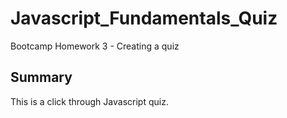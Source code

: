 # Javascript_Fundamentals_Quiz

Bootcamp Homework 3 - Creating a quiz

## Summary

This is a click through Javascript quiz.
